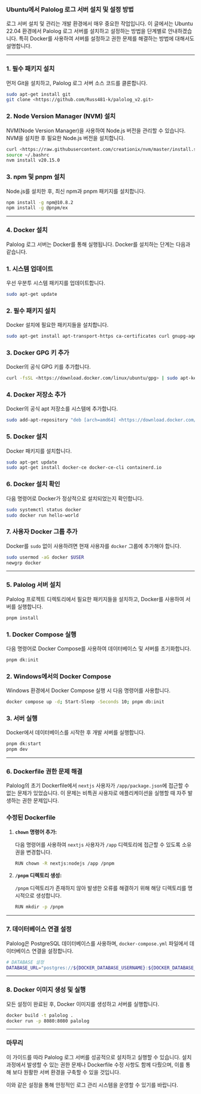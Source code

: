 ### **Ubuntu에서 Palolog 로그 서버 설치 및 설정 방법**

로그 서버 설치 및 관리는 개발 환경에서 매우 중요한 작업입니다. 이 글에서는 Ubuntu 22.04 환경에서 Palolog 로그 서버를 설치하고 설정하는 방법을 단계별로 안내하겠습니다. 특히 Docker를 사용하여 서버를 설정하고 권한 문제를 해결하는 방법에 대해서도 설명합니다.

---

### **1. 필수 패키지 설치**

먼저 Git을 설치하고, Palolog 로그 서버 소스 코드를 클론합니다.

```bash
sudo apt-get install git
git clone <https://github.com/Russ481-k/palolog_v2.git>

```

### **2. Node Version Manager (NVM) 설치**

NVM(Node Version Manager)을 사용하여 Node.js 버전을 관리할 수 있습니다. NVM을 설치한 후 필요한 Node.js 버전을 설치합니다.

```bash
curl <https://raw.githubusercontent.com/creationix/nvm/master/install.sh> | bash
source ~/.bashrc
nvm install v20.15.0

```

### **3. npm 및 pnpm 설치**

Node.js를 설치한 후, 최신 npm과 pnpm 패키지를 설치합니다.

```bash
npm install -g npm@10.8.2
npm install -g @pnpm/ex

```

---

### **4. Docker 설치**

Palolog 로그 서버는 Docker를 통해 실행됩니다. Docker를 설치하는 단계는 다음과 같습니다.

### **1. 시스템 업데이트**

우선 우분투 시스템 패키지를 업데이트합니다.

```bash
sudo apt-get update

```

### **2. 필수 패키지 설치**

Docker 설치에 필요한 패키지들을 설치합니다.

```bash
sudo apt-get install apt-transport-https ca-certificates curl gnupg-agent software-properties-common

```

### **3. Docker GPG 키 추가**

Docker의 공식 GPG 키를 추가합니다.

```bash
curl -fsSL <https://download.docker.com/linux/ubuntu/gpg> | sudo apt-key add -

```

### **4. Docker 저장소 추가**

Docker의 공식 apt 저장소를 시스템에 추가합니다.

```bash
sudo add-apt-repository "deb [arch=amd64] <https://download.docker.com/linux/ubuntu> $(lsb_release -cs) stable"

```

### **5. Docker 설치**

Docker 패키지를 설치합니다.

```bash
sudo apt-get update
sudo apt-get install docker-ce docker-ce-cli containerd.io

```

### **6. Docker 설치 확인**

다음 명령어로 Docker가 정상적으로 설치되었는지 확인합니다.

```bash
sudo systemctl status docker
sudo docker run hello-world

```

### **7. 사용자 Docker 그룹 추가**

Docker를 `sudo` 없이 사용하려면 현재 사용자를 `docker` 그룹에 추가해야 합니다.

```bash
sudo usermod -aG docker $USER
newgrp docker

```

---

### **5. Palolog 서버 설치**

Palolog 프로젝트 디렉토리에서 필요한 패키지들을 설치하고, Docker를 사용하여 서버를 실행합니다.

```bash
pnpm install

```

### **1. Docker Compose 실행**

다음 명령어로 Docker Compose를 사용하여 데이터베이스 및 서버를 초기화합니다.

```bash
pnpm dk:init

```

### **2. Windows에서의 Docker Compose**

Windows 환경에서 Docker Compose 실행 시 다음 명령어를 사용합니다.

```bash
docker compose up -d; Start-Sleep -Seconds 10; pnpm db:init

```

### **3. 서버 실행**

Docker에서 데이터베이스를 시작한 후 개발 서버를 실행합니다.

```bash
pnpm dk:start
pnpm dev

```

---

### **6. Dockerfile 권한 문제 해결**

Palolog의 초기 Dockerfile에서 `nextjs` 사용자가 `/app/package.json`에 접근할 수 없는 문제가 있었습니다. 이 문제는 비특권 사용자로 애플리케이션을 실행할 때 자주 발생하는 권한 문제입니다.

### **수정된 Dockerfile**

1. **`chown` 명령어 추가:**
    
    다음 명령어를 사용하여 `nextjs` 사용자가 `/app` 디렉토리에 접근할 수 있도록 소유권을 변경합니다.
    
    ```bash
    RUN chown -R nextjs:nodejs /app /pnpm
    
    ```
    
2. **`/pnpm` 디렉토리 생성:**
    
    `/pnpm` 디렉토리가 존재하지 않아 발생한 오류를 해결하기 위해 해당 디렉토리를 명시적으로 생성합니다.
    
    ```bash
    RUN mkdir -p /pnpm
    
    ```
    

---

### **7. 데이터베이스 연결 설정**

Palolog은 PostgreSQL 데이터베이스를 사용하며, `docker-compose.yml` 파일에서 데이터베이스 연결을 설정합니다.

```bash
# DATABASE 설정
DATABASE_URL="postgres://${DOCKER_DATABASE_USERNAME}:${DOCKER_DATABASE_PASSWORD}@palolog_v2-postgres-1:${DOCKER_DATABASE_PORT}/${DOCKER_DATABASE_NAME}"

```

---

### **8. Docker 이미지 생성 및 실행**

모든 설정이 완료된 후, Docker 이미지를 생성하고 서버를 실행합니다.

```bash
docker build -t palolog .
docker run -p 8080:8080 palolog

```

---

### **마무리**

이 가이드를 따라 Palolog 로그 서버를 성공적으로 설치하고 실행할 수 있습니다. 설치 과정에서 발생할 수 있는 권한 문제나 Dockerfile 수정 사항도 함께 다뤘으며, 이를 통해 보다 원활한 서버 환경을 구축할 수 있을 것입니다.

이와 같은 설정을 통해 안정적인 로그 관리 시스템을 운영할 수 있기를 바랍니다.
